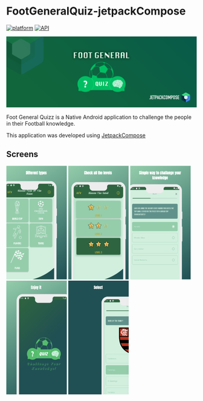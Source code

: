 # FootGeneralQuiz-jetpackCompose


[![platform](https://img.shields.io/badge/platform-Android-yellow.svg)](https://www.android.com)
[![API](https://img.shields.io/badge/API-23%2B-brightgreen.svg?style=plastic)](https://android-arsenal.com/api?level=25)

<img src="/logoGithub.png"/>

Foot General Quizz is a Native Android application to challenge the people in their Football knowledge.

This application was developed using [JetpackCompose](https://developer.android.com/jetpack/compose?hl=fr)

## Screens

<div>
  <img src="/demo/1.png" width="160" height="300"/>
  <img src="/demo/2.png" width="160" height="300"/>
  <img src="/demo/3.png" width="160" height="300"/>
</div>

<div>
  <img src="/demo/4.png" width="160" height="300"/>
  <img src="/demo/5.png" width="160" height="300"/>
</div>
